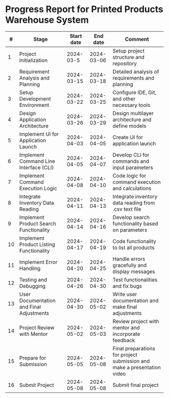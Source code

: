 # Progress Report for Printed Products Warehouse System

| # | Stage                                       | Start date | End date | Comment                                           |
|---|---------------------------------------------|------------|----------|---------------------------------------------------|
| 1 | Project Initialization                      | 2024-03-5 | 2024-03-06 | Setup project structure and repository           |
| 2 | Requirement Analysis and Planning           | 2024-03-15 | 2024-03-18 | Detailed analysis of requirements and planning   |
| 3 | Setup Development Environment               | 2024-03-22 | 2024-03-25 | Configure IDE, Git, and other necessary tools    |
| 4 | Design Application Architecture             | 2024-03-26 | 2024-03-29 | Design multilayer architecture and define models |
| 5 | Implement UI for Application Launch         | 2024-04-03 | 2024-04-05 | Create UI for application launch                  |
| 6 | Implement Command Line Interface (CLI)      | 2024-04-05 | 2024-04-07 | Develop CLI for commands and input parameters     |
| 7 | Implement Command Execution Logic           | 2024-04-08 | 2024-04-10 | Code logic for command execution and calculations|
| 8 | Integrate Inventory Data Reading            | 2024-04-11 | 2024-04-13 | Integrate inventory data reading from .csv text file   |
| 9 | Implement Product Search Functionality      | 2024-04-14 | 2024-04-16 | Develop search functionality based on parameters |
|10 | Implement Product Listing Functionality     | 2024-04-17 | 2024-04-19 | Code functionality to list all products          |
|11 | Implement Error Handling                    | 2024-04-20 | 2024-04-25 | Handle errors gracefully and display messages    |
|12 | Testing and Debugging                       | 2024-04-26 | 2024-04-30 | Test functionalities and fix bugs                |
|13 | User Documentation and Final Adjustments    | 2024-04-30 | 2024-05-02 | Write user documentation and make final adjustments |
|14 | Project Review with Mentor                  | 2024-05-02 | 2024-05-03 | Review project with mentor and incorporate feedback|
|15 | Prepare for Submission                      | 2024-05-05 | 2024-05-08 | Final preparations for project submission and make a presentation video       |
|16 | Submit Project                              | 2024-05-08 | 2024-05-08 | Submit final project                             |

